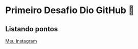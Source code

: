 # Primeiro Desafio Dio GitHub 🏁
## Listando pontos

[Meu Instagram](https://www.instagram.com/byanca_ennes/)



